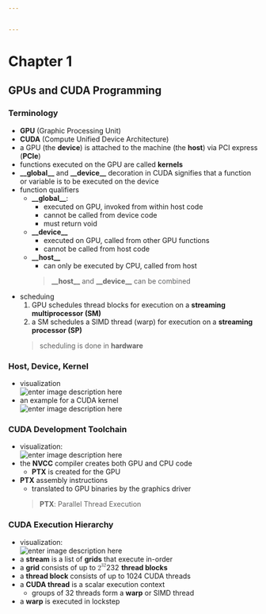 ```yaml
---


---
```


<h1 id="chapter-1">Chapter 1</h1>
<h2 id="gpus-and-cuda-programming">GPUs and CUDA Programming</h2>
<h3 id="terminology">Terminology</h3>
<ul>
<li><strong>GPU</strong> (Graphic Processing Unit)</li>
<li><strong>CUDA</strong> (Compute Unified Device Architecture)</li>
<li>a GPU (the <strong>device</strong>) is attached to the machine (the <strong>host</strong>) via PCI express (<strong>PCIe</strong>)</li>
<li>functions executed on the GPU are called <strong>kernels</strong></li>
<li><strong>__global__</strong> and <strong>__device__</strong> decoration in CUDA signifies that a function or variable is to be executed on the device</li>
<li>function qualifiers
<ul>
<li><strong>__global__</strong>:
<ul>
<li>executed on GPU, invoked from within host code</li>
<li>cannot be called from device code</li>
<li>must return void</li>
</ul>
</li>
<li><strong>__device__</strong>
<ul>
<li>executed on GPU, called from other GPU functions</li>
<li>cannot be called from host code</li>
</ul>
</li>
<li><strong>__host__</strong>
<ul>
<li>can only be executed by CPU, called from host</li>
</ul>
<blockquote>
<p><strong>__host__</strong> and <strong>__device__</strong> can be combined</p>
</blockquote>
</li>
</ul>
</li>
<li>scheduing
<ol>
<li>GPU schedules thread blocks for execution on a <strong>streaming multiprocessor (SM)</strong></li>
<li>a SM schedules a SIMD thread (warp) for execution on a <strong>streaming processor (SP)</strong></li>
</ol>
<blockquote>
<p>scheduling is done in <strong>hardware</strong></p>
</blockquote>
</li>
</ul>
<h3 id="host-device-kernel">Host, Device, Kernel</h3>
<ul>
<li>visualization<br>
<img src="https://lh3.googleusercontent.com/hnwEx8gc9GgsGUv6jJYla8AdA8oTZ7_2HDkb_WyUQ4JXG0xAfy2UqO9qaTDE1-FM24I1hXZ8KK5w" alt="enter image description here"></li>
<li>an example for a CUDA kernel<br>
<img src="https://lh3.googleusercontent.com/P9wES0Z--5ln5od8IT49tcK3TtKm1H2IUpE2MKgZrvRGCqVYfMOLBAUXo8obh2Uq5NmvYYrOEDs5" alt="enter image description here"></li>
</ul>
<h3 id="cuda-development-toolchain">CUDA Development Toolchain</h3>
<ul>
<li>visualization:<br>
<img src="https://lh3.googleusercontent.com/aLq09zwRP0pNfNFDOVNn9m-PmRmDYtlVLYBuUaT4m_Xy_kMBohIsBn1hR6yUC5xHE7H7zlaqUI2o" alt="enter image description here"></li>
<li>the <strong>NVCC</strong> compiler creates both GPU and CPU code
<ul>
<li><strong>PTX</strong> is created for the GPU</li>
</ul>
</li>
<li><strong>PTX</strong> assembly instructions
<ul>
<li>translated to GPU binaries by the graphics driver</li>
</ul>
<blockquote>
<p><strong>PTX</strong>: Parallel Thread Execution</p>
</blockquote>
</li>
</ul>
<h3 id="cuda-execution-hierarchy">CUDA Execution Hierarchy</h3>
<ul>
<li>visualization:<br>
<img src="https://lh3.googleusercontent.com/_JqY8eds78V_WHwnTqb3Y0NApxsIKNlweTCctK4_W7aRvK93FFxLR1FkBBm_vJNrGiUkNBziKk2W" alt="enter image description here"></li>
<li>a <strong>stream</strong> is a list of <strong>grids</strong> that execute in-order</li>
<li>a <strong>grid</strong> consists of up to <span class="katex--inline"><span class="katex"><span class="katex-mathml"><math><semantics><mrow><msup><mn>2</mn><mrow><mn>3</mn><mn>2</mn></mrow></msup></mrow><annotation encoding="application/x-tex">2^{32}</annotation></semantics></math></span><span class="katex-html" aria-hidden="true"><span class="strut" style="height: 0.814108em;"></span><span class="strut bottom" style="height: 0.814108em; vertical-align: 0em;"></span><span class="base"><span class="mord"><span class="mord mathrm">2</span><span class="msupsub"><span class="vlist-t"><span class="vlist-r"><span class="vlist" style="height: 0.814108em;"><span class="" style="top: -3.063em; margin-right: 0.05em;"><span class="pstrut" style="height: 2.7em;"></span><span class="sizing reset-size6 size3 mtight"><span class="mord mtight"><span class="mord mathrm mtight">3</span><span class="mord mathrm mtight">2</span></span></span></span></span></span></span></span></span></span></span></span></span> <strong>thread blocks</strong></li>
<li>a <strong>thread block</strong> consists of up to 1024 CUDA threads</li>
<li>a <strong>CUDA thread</strong> is a scalar execution context
<ul>
<li>groups of 32 threads form a <strong>warp</strong> or SIMD thread</li>
</ul>
</li>
<li>a <strong>warp</strong> is executed in lockstep</li>
</ul>

